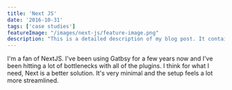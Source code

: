 ```yaml
---
title: 'Next JS'
date: '2016-10-31'
tags: ['case studies']
featureImage: "/images/next-js/feature-image.png"
description: "This is a detailed description of my blog post. It contains many words and offers insights on a specific topic."
---
```



I'm a fan of NextJS. I've been using Gatbsy for a few years now and I've been hitting a lot of bottlenecks with all of the plugins. I think for what I need, Next is a better solution. It's very minimal and the setup feels a lot more streamlined.
